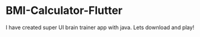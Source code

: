 # BMI-Calculator-Flutter
I have created super UI brain trainer app with java. Lets download and play!
